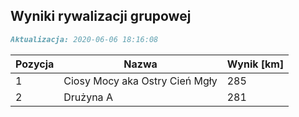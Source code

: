 ## Wyniki rywalizacji grupowej

```markdown
Aktualizacja: 2020-06-06 18:16:08
```

Pozycja | Nazwa | Wynik [km] |
------------ | -------------  | -------------
 1 |Ciosy Mocy aka Ostry Cień Mgły | 285 
 2 |Drużyna A | 281
